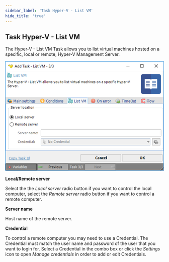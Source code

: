 ```yaml
---
sidebar_label: 'Task Hyper-V - List VM'
hide_title: 'true'
---
```


## Task Hyper-V - List VM

The Hyper-V - List VM Task allows you to list virtual machines hosted on a specific, local or remote, Hyper-V Management Server.

![](../../../../../static/img/taskhypervlistvm.png)

**Local/Remote server**

Select the the *Local server* radio button if you want to control the local computer, select the *Remote server* radio button if you want to control a remote computer.
 
**Server name**

Host name of the remote server.
 
**Credential**

To control a remote computer you may need to use a Credential. The Credential must match the user name and password of the user that you want to login for. Select a Credential in the combo box or click the *Settings* icon to open *Manage credentials* in order to add or edit Credentials.
